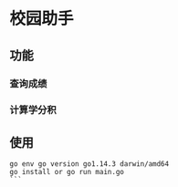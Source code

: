 # 校园助手
## 功能
### 查询成绩
### 计算学分积

## 使用
````
go env go version go1.14.3 darwin/amd64
go install or go run main.go
```

 